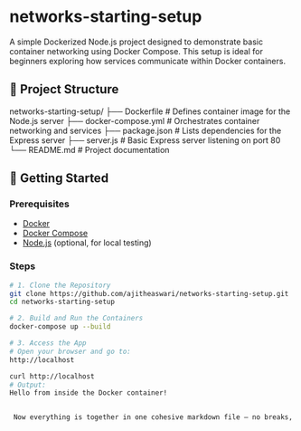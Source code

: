 # networks-starting-setup

A simple Dockerized Node.js project designed to demonstrate basic container networking using Docker Compose. This setup is ideal for beginners exploring how services communicate within Docker containers.

## 📂 Project Structure

networks-starting-setup/
├── Dockerfile # Defines container image for the Node.js server
├── docker-compose.yml # Orchestrates container networking and services
├── package.json # Lists dependencies for the Express server
├── server.js # Basic Express server listening on port 80
└── README.md # Project documentation


## 🚀 Getting Started

### Prerequisites

- [Docker](https://www.docker.com/products/docker-desktop)  
- [Docker Compose](https://docs.docker.com/compose/)  
- [Node.js](https://nodejs.org/) (optional, for local testing)

### Steps

```bash
# 1. Clone the Repository
git clone https://github.com/ajitheaswari/networks-starting-setup.git
cd networks-starting-setup

# 2. Build and Run the Containers
docker-compose up --build

# 3. Access the App
# Open your browser and go to:
http://localhost

curl http://localhost
# Output:
Hello from inside the Docker container!


 Now everything is together in one cohesive markdown file — no breaks, no fragmentation. Just save this as your `README.md`. Let me know if you'd like to include Docker logs, environment variables, or CI setup next!
